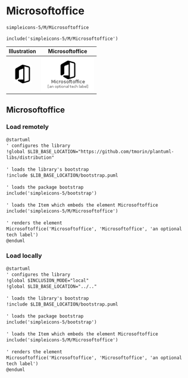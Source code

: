 # Microsoftoffice


```text
simpleicons-5/M/Microsoftoffice
```

```text
include('simpleicons-5/M/Microsoftoffice')
```



| Illustration | Microsoftoffice |
| :---: | :---: |
| ![illustration for Illustration](../../simpleicons-5/M/Microsoftoffice.png) | ![illustration for Microsoftoffice](../../simpleicons-5/M/Microsoftoffice.Local.png) |




## Microsoftoffice

### Load remotely
```plantuml
@startuml
' configures the library
!global $LIB_BASE_LOCATION="https://github.com/tmorin/plantuml-libs/distribution"

' loads the library's bootstrap
!include $LIB_BASE_LOCATION/bootstrap.puml

' loads the package bootstrap
include('simpleicons-5/bootstrap')

' loads the Item which embeds the element Microsoftoffice
include('simpleicons-5/M/Microsoftoffice')

' renders the element
Microsoftoffice('Microsoftoffice', 'Microsoftoffice', 'an optional tech label')
@enduml
```

### Load locally
```plantuml
@startuml
' configures the library
!global $INCLUSION_MODE="local"
!global $LIB_BASE_LOCATION="../.."

' loads the library's bootstrap
!include $LIB_BASE_LOCATION/bootstrap.puml

' loads the package bootstrap
include('simpleicons-5/bootstrap')

' loads the Item which embeds the element Microsoftoffice
include('simpleicons-5/M/Microsoftoffice')

' renders the element
Microsoftoffice('Microsoftoffice', 'Microsoftoffice', 'an optional tech label')
@enduml
```


